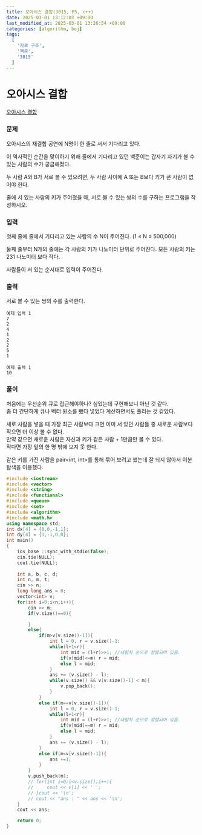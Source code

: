 ```yaml
---
title: 오아시스 결합(3015, P5, c++)
date: 2025-03-01 13:12:03 +09:00
last_modified_at: 2025-03-01 13:26:54 +09:00
categories: [algorithm, boj]
tags:
  [
    '자료 구조',
    '백준',
    '3015'
  ]
---
```

# **오아시스 결합**

[오아시스 결합](https://www.acmicpc.net/problem/3015)

### 문제
오아시스의 재결합 공연에 N명이 한 줄로 서서 기다리고 있다.

이 역사적인 순간을 맞이하기 위해 줄에서 기다리고 있던 백준이는 갑자기 자기가 볼 수 있는 사람의 수가 궁금해졌다.

두 사람 A와 B가 서로 볼 수 있으려면, 두 사람 사이에 A 또는 B보다 키가 큰 사람이 없어야 한다.

줄에 서 있는 사람의 키가 주어졌을 때, 서로 볼 수 있는 쌍의 수를 구하는 프로그램을 작성하시오.

### 입력
첫째 줄에 줄에서 기다리고 있는 사람의 수 N이 주어진다. (1 ≤ N ≤ 500,000)

둘째 줄부터 N개의 줄에는 각 사람의 키가 나노미터 단위로 주어진다. 모든 사람의 키는 231 나노미터 보다 작다.

사람들이 서 있는 순서대로 입력이 주어진다.

### 출력
서로 볼 수 있는 쌍의 수를 출력한다.
```
예제 입력 1 
7
2
4
1
2
2
5
1

예제 출력 1 
10
```

### 풀이
처음에는 우선순위 큐로 접근해야하나? 싶었는데 구현해보니 아닌 것 같다.<br>
좀 더 간단하게 큐나 벡터 원소를 뺐다 넣었다 계산하면서도 풀리는 것 같았다.<br>

새로 사람을 넣을 때 가장 최근 사람보다 크면 이미 서 있던 사람들 중 새로운 사람보다 작으면 더 이상 볼 수 없다.<br>
만약 같으면 새로운 사람은 자신과 키가 같은 사람 + 1만큼만 볼 수 있다.<br>
작다면 가장 앞의 한 명 밖에 보지 못 한다.<br>

같은 키를 가진 사람을 pair<int, int>를 통해 묶어 보려고 했는데 잘 되지 않아서 이분 탐색을 이용했다.<br>


```c++
#include <iostream>
#include <vector>
#include <string>
#include <functional>
#include <queue>
#include <set>
#include <algorithm>
#include <math.h>
using namespace std;
int dx[4] = {0,0,-1,1};
int dy[4] = {1,-1,0,0};
int main()
{
    ios_base ::sync_with_stdio(false);
    cin.tie(NULL);
    cout.tie(NULL);
    
    int a, b, c, d;
    int n, m, t;
    cin >> n;
    long long ans = 0;
    vector<int> v;
    for(int i=0;i<n;i++){
        cin >> m;
        if(v.size()==0){

        }
        else{
            if(m>v[v.size()-1]){
                int l = 0, r = v.size()-1;
                while(l+1<r){
                    int mid = (l+r)>>1; //내림차 순으로 정렬되어 있음.
                    if(v[mid]<=m) r = mid;
                    else l = mid;
                }
                ans += (v.size() - l);
                while(v.size() && v[v.size()-1] < m){
                    v.pop_back();
                }
            }
            else if(m==v[v.size()-1]){
                int l = 0, r = v.size()-1;
                while(l+1<r){
                    int mid = (l+r)>>1; //내림차 순으로 정렬되어 있음.
                    if(v[mid]==m) r = mid;
                    else l = mid;
                }
                ans += (v.size() - l);
            }
            else if(m<v[v.size()-1]){
                ans +=1;
            }
        }
        v.push_back(m);
        // for(int i=0;i<v.size();i++){
        //     cout << v[i] << ' ';
        // }cout << '\n';
        // cout << "ans : " << ans << '\n';
    }
    cout << ans;

    return 0;
}
```
